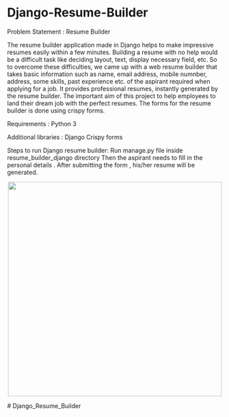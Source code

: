 # Django-Resume-Builder
Problem Statement : Resume Builder

The resume builder application made in Django helps to make impressive resumes easily within a few minutes. Building a resume with no help would be a difficult task like deciding layout, text, display necessary field, etc. So to overcome these difficulties, we came up with a web resume builder that takes basic information such as name, email address, mobile numnber, address, some skills, past experience etc. of the aspirant required when applying for a job. It provides professional resumes, instantly generated by the resume builder. The important aim of this project to help employees to land their dream job with the perfect resumes. The forms for the resume builder is done using crispy forms.


Requirements :
   Python 3
   
   
Additional libraries :
   Django 
   Crispy forms
   
   
Steps to run Django resume builder:
Run manage.py file inside resume_builder_django directory
Then the aspirant needs to fill in the personal details . After submitting the form , his/her resume will be generated.



<p align="center">
  <img src ="C:\Users\asus\Pictures\D_NEW3" width = 500px>
</p>
# Django_Resume_Builder
